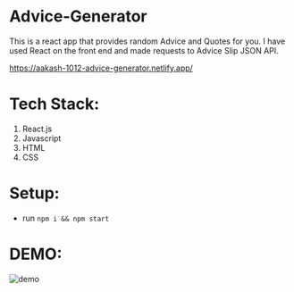 # Advice-Generator
This is a react app that provides random Advice and Quotes for you. I have used React on the front end and made requests to Advice Slip JSON API.

https://aakash-1012-advice-generator.netlify.app/
# Tech Stack:
1. React.js
2. Javascript
3. HTML
4. CSS

# Setup:
- run ```npm i && npm start```

# DEMO:

![demo](https://user-images.githubusercontent.com/78599887/147538060-414728ec-6b17-442e-bb71-96d37b97c080.jpg)

